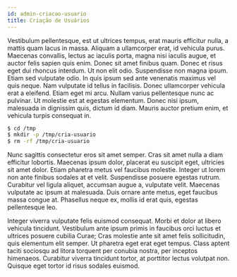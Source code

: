 ```yaml
---
id: admin-criacao-usuario
title: Criação de Usuários
---
```


Vestibulum pellentesque, est ut ultrices tempus, erat mauris efficitur nulla, a mattis quam lacus in massa. Aliquam a ullamcorper erat, id vehicula purus. Maecenas convallis, lectus ac iaculis porta, magna nisi iaculis augue, et auctor felis sapien quis enim. Donec sit amet finibus quam. Donec et risus eget dui rhoncus interdum. Ut non elit odio. Suspendisse non magna ipsum. Etiam sed vulputate odio. In quis ipsum sed ante venenatis maximus vel quis neque. Nam vulputate id tellus in facilisis. Donec ullamcorper vehicula erat a eleifend. Etiam eget mi arcu. Nullam varius pellentesque nunc ac pulvinar. Ut molestie est at egestas elementum. Donec nisi ipsum, malesuada in dignissim quis, dictum id diam. Mauris auctor pretium enim, et vehicula turpis consequat in.

```bash
$ cd /tmp
$ mkdir -p /tmp/cria-usuario
$ rm -rf /tmp/cria-usuario
```

Nunc sagittis consectetur eros sit amet semper. Cras sit amet nulla a diam efficitur lobortis. Maecenas ipsum dolor, placerat eu suscipit eget, ultricies sit amet dolor. Etiam pharetra metus vel faucibus molestie. Integer ut lorem non ante finibus sodales at et velit. Suspendisse posuere egestas rutrum. Curabitur vel ligula aliquet, accumsan augue a, vulputate velit. Maecenas vulputate ac ipsum at malesuada. Duis ornare ante metus, eget faucibus massa congue at. Phasellus neque ex, mollis id erat quis, egestas pellentesque leo.

Integer viverra vulputate felis euismod consequat. Morbi et dolor at libero vehicula tincidunt. Vestibulum ante ipsum primis in faucibus orci luctus et ultrices posuere cubilia Curae; Cras molestie ante sit amet felis sollicitudin, quis elementum elit semper. Ut pharetra eget erat eget tempus. Class aptent taciti sociosqu ad litora torquent per conubia nostra, per inceptos himenaeos. Curabitur viverra tincidunt tortor, at porttitor lectus volutpat non. Quisque eget tortor id risus sodales euismod.